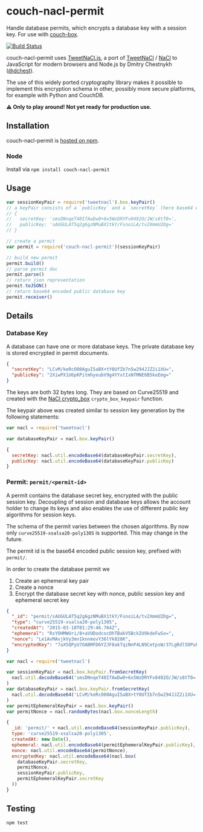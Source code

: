 # couch-nacl-permit
Handle database permits, which encrypts a database key with a session key. For
use with [couch-box](https://github.com/jo/couch-box).

[![Build Status](https://travis-ci.org/jo/couch-nacl-permit.svg?branch=master)](https://travis-ci.org/jo/couch-nacl-permit)

couch-nacl-permit uses [TweetNaCl.js](https://github.com/dchest/tweetnacl-js), a port of
[TweetNaCl](http://tweetnacl.cr.yp.to/) / [NaCl](http://nacl.cr.yp.to/) to
JavaScript for modern browsers and Node.js by Dmitry Chestnykh
([@dchest](https://github.com/dchest)).

The use of this widely ported cryptography library makes it possible to
implement this encryption schema in other, possibly more secure platforms, for
example with Python and CouchDB.

**:warning: Only to play around! Not yet ready for production use.**

## Installation
couch-nacl-permit is [hosted on npm](https://www.npmjs.com/package/couch-nacl-permit).

### Node
Install via `npm install couch-nacl-permit` 

## Usage
```js
var sessionKeyPair = require('tweetnacl').box.keyPair()
// a keyPair consists of a `publicKey` and a `secretKey` (here base64 encoded):
// {
//   secretKey: 'smsDNnqeT40IfAwDw0+6x5WzDRYFv0492O/JW/s8tT0=',
//   publicKey: 'sAUGULAT5q2g6gzNMuBX1tkY/FsnoiLA/tv2XmmU2Dg='
// }

// create a permit
var permit = require('couch-nacl-permit')(sessionKeyPair)

// build new permit
permit.build()
// parse permit doc
permit.parse()
// return json representation
permit.toJSON()
// return base64 encoded public database key
permit.receiver()
```

## Details
### Database Key
A database can have one or more database keys. The private database key is
stored encrypted in permit documents.

```json
{
  "secretKey": "LCvM/keRcO00AguI5aBX+tY0UfIb7n5w294JJZ2i1XU=",
  "publicKey": "2XiwPX1U6pKPitmhyeubV9g4YYxtIxNfMNE6B5keEmg="
}
```
The keys are both 32 bytes long. They are based on Curve25519 and created with
the [NaCl crypto_box](http://nacl.cr.yp.to/box.html) `crypto_box_keypair`
function.

The keypair above was created similar to session key generation by the following
statements:
```js
var nacl = require('tweetnacl')

var databaseKeyPair = nacl.box.keyPair()

{
  secretKey: nacl.util.encodeBase64(databaseKeyPair.secretKey),
  publicKey: nacl.util.encodeBase64(databaseKeyPair.publicKey)
}
```


### Permit: `permit/<permit-id>`
A permit contains the database secret key, encrypted with the public session
key. Decoupling of session and database keys allows the account holder to change
its keys and also enables the use of different public key algorithms for session
keys.

The schema of the permit varies between the chosen algorithms. By now only
`curve25519-xsalsa20-poly1305` is supported. This may change in the future.

The permit id is the base64 encoded public session key, prefixed with
`permit/`.

In order to create the database permit we

1. Create an ephemeral key pair
2. Create a nonce
3. Encrypt the database secret key with nonce, public session key and ephemeral
secret key

```json
{
  "_id": "permit/sAUGULAT5q2g6gzNMuBX1tkY/FsnoiLA/tv2XmmU2Dg=",
  "type": "curve25519-xsalsa20-poly1305",
  "createdAt": "2015-03-18T01:29:46.764Z",
  "ephemeral": "RxYOHMWUri/8+aVUDodcocOhTBakV5BckIU9kdeFwSo=",
  "nonce": "Le1AvMAvjkVy3mn1knnmovY36lYk028K",
  "encryptedKey": "7aX5QPyU7OABMFD6YZJF8akTqiNnP4LN9CetpsW/37LgRdl5DPuPtoUiahCMGbCq"
}
```

```js
var nacl = require('tweetnacl')

var sessionKeyPair = nacl.box.keyPair.fromSecretKey(
  nacl.util.decodeBase64('smsDNnqeT40IfAwDw0+6x5WzDRYFv0492O/JW/s8tT0=')
)
var databaseKeyPair = nacl.box.keyPair.fromSecretKey(
  nacl.util.decodeBase64('LCvM/keRcO00AguI5aBX+tY0UfIb7n5w294JJZ2i1XU=')
)
var permitEphemeralKeyPair = nacl.box.keyPair()
var permitNonce = nacl.randomBytes(nacl.box.nonceLength)

{
  _id: 'permit/' + nacl.util.encodeBase64(sessionKeyPair.publicKey),
  type: 'curve25519-xsalsa20-poly1305',
  createdAt: new Date(),
  ephemeral: nacl.util.encodeBase64(permitEphemeralKeyPair.publicKey),
  nonce: nacl.util.encodeBase64(permitNonce),
  encryptedKey: nacl.util.encodeBase64(nacl.box(
    databaseKeyPair.secretKey,
    permitNonce,
    sessionKeyPair.publicKey,
    permitEphemeralKeyPair.secretKey
  ))
}
```

## Testing
```sh
npm test
```
